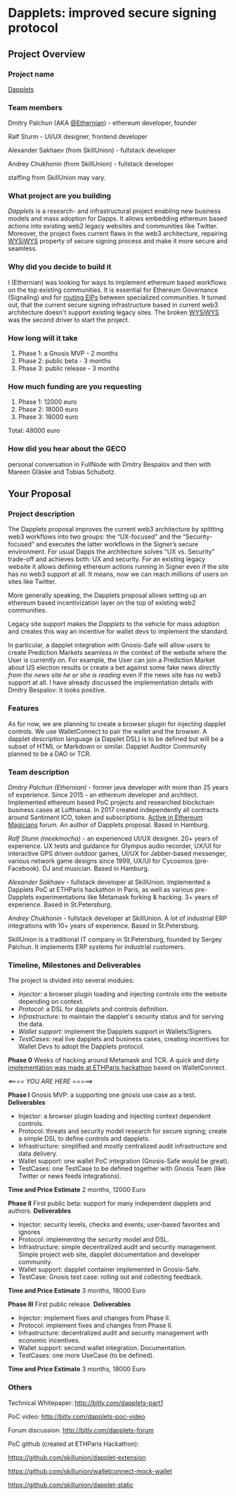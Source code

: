 # Dapplets: improved secure signing protocol

## Project Overview

### Project name

[Dapplets](https://medium.com/@Ethernian/dapplets-part-1-introduce-new-dapp-architecture-for-better-ux-and-security-75a4881b4765)

### Team members

Dmitry Palchun (AKA [@Ethernian](https://ethereum-magicians.org/u/ethernian)) - ethereum developer, founder

Ralf Sturm - UI/UX designer, frontend developer

Alexander Sakhaev (from SkillUnion) - fullstack developer

Andrey Chukhonin (from SkillUnion) - fullstack developer

staffing from SkillUnion may vary.

### What project are you building
*Dapplets* is a research- and infrastructural project enabling new business models and mass adoption for Dapps. It allows embedding ethereum based actions into existing web2 legacy websites and communities like Twitter. Moreover, the project fixes current flaws in the web3 architecture, repairing [WYSiWYS](https://en.wikipedia.org/wiki/WYSIWYS) property of secure signing process and make it more secure and seamless.

### Why did you decide to build it
I (Ethernian) was looking for ways to implement ethereum based workflows on the top existing communities. It is essential for Ethereum Governance (Signaling) and for [routing EIPs](https://ethereum-magicians.org/t/decentralizing-eip-workflow/1525)  between specialized communities. It turned out, that the current secure signing infrastructure based in current web3 architecture doesn't support existing legacy sites.
The broken [WYSiWYS](https://en.wikipedia.org/wiki/WYSIWYS) was the second driver to start the project.
  

### How long will it take

1. Phase 1: a Gnosis MVP - 2 months
1. Phase 2: public beta - 3 months
1. Phase 3: public release - 3 months

  

### How much funding are you requesting
1. Phase 1: 12000 euro
1. Phase 2: 18000 euro
1. Phase 3: 18000 euro

Total: 48000 euro


### How did you hear about the GECO

personal conversation in FullNode with Dmitry Bespalov and then with Mareen Gläske and Tobias Schubotz.

## Your Proposal

### Project description

The Dapplets proposal improves the current web3 architecture by splitting web3 workflows into two groups: the “UX-focused” and the “Security-focused” and executes the latter workflows in the Signer’s secure environment. For usual Dapps the architecture solves "UX vs. Security" trade-off and achieves both: UX and security. For an existing legacy website it allows defining ethereum actions running in Signer even if the site has no web3 support at all. It means, now we can reach millions of users on sites like Twitter. 

More generally speaking, the Dapplets proposal allows setting up an ethereum based incentivization layer on the top of existing web2 communities.

Legacy site support makes the _Dapplets_ to the vehicle for mass adoption and creates this way an incentive for wallet devs to implement the standard.

In particular, a dapplet integration with Gnosis-Safe will allow users to create Prediction Markets seamless in the context of the website where the User is currently on. For example, the User can join a Prediction Market about US election results or create a bet against some fake news _directly from the news site he or she is reading_ even if the news site has no web3 support at all. I have already discussed the implementation details with Dmitry Bespalov: it looks positive.

### Features

As for now, we are planning to create a browser plugin for injecting dapplet controls. We use WalletConnect to pair the wallet and the browser. A dapplet description language (a Dapplet DSL) is to be defined but will be a subset of HTML or Markdown or similar.
Dapplet Auditor Community planned to be a DAO or TCR.

### Team description

*Dmitry Palchun (Ethernian)* - former java developer with more than 25 years of experience. Since 2015 - an ethereum developer and architect. Implemented ethereum based PoC projects and researched blockchain business cases at Lufthansa. In 2017 created independently all contracts around Santiment ICO, token and subscriptions. [Active in Ethereum Magicians](https://ethereum-magicians.org/u/ethernian) forum. An author of Dapplets proposal.
Based in Hamburg.


*Ralf Sturm (meekmocha)* - an experienced UI/UX designer. 20+ years of experience.
UX tests and guidance for Olympus audio recorder, UX/UI for interactive GPS driven outdoor games, UI/UX for Jabber-based messenger, various network game designs since 1999, UX/UI for Cycosmos (pre-Facebook).
DJ and musician. 
Based in Hamburg.

*Alexander Sakhaev* - fullstack developer at SkillUnion. Implemented a Dapplets PoC at ETHParis hackathon in Paris, as well as various pre-Dapplets experimentations like Metamask forking & hacking. 3+ years of experience.
Based in St.Petersburg.

*Andrey Chukhonin* - fullstack developer at SkillUnion. A lot of industrial ERP integrations with 10+ years of experience.
Based in St.Petersburg.


SkillUnion is a traditional IT company in St.Petersburg, founded by Sergey Palchun. It implements ERP systems for industrial customers.

### Timeline, Milestones and Deliverables

The project is divided into several modules:

* *Injector:* a browser plugin loading and injecting controls into the website depending on context.
* *Protocol:* a DSL for dapplets and controls definition.
* *Infrastructure:* to maintain the dapplet's security status and for serving the data.
* *Wallet support:* implement the Dapplets support in Wallets/Signers.
* *TestCases:* real live dapplets and business cases, creating incentives for Wallet Devs to adopt the Dapplets protocol.
  

**Phase 0** 
Weeks of hacking around Metamask and TCR.
A quick and dirty [implementation was made at ETHParis hackathon](https://twitter.com/Ethernian/status/1104596777519452160) based on WalletConnect. 

*<==== YOU ARE HERE =====>*

**Phase I** 
Gnosis MVP: a supporting one gnosis use case as a test.
**Deliverables**
* Injector: a browser plugin loading and injecting context dependent controls.
* Protocol: threats and security model research for secure signing; create a simple DSL to define controls and dapplets.
* Infrastructure: simplified and mostly centralized audit infrastructure and data delivery.
* Wallet support: one wallet PoC integration (Gnosis-Safe would be great).
* TestCases: one TestCase to be defined together with Gnosis Team 
(like Twitter or news feeds integrations).  

**Time and Price Estimate** 
2 months, 12000 Euro

  

**Phase II** 
First public beta: support for many independent dapplets and authors. 
**Deliverables**
* Injector: security levels, checks and events; user-based favorites and ignores
* Protocol: implementing the security model and DSL.
* Infrastructure: simple decentralized audit and security management. Simple project web site, dapplet documentation and developer community.
* Wallet support: dapplet container implemented in Gnosis-Safe.
* TestCase: Gnosis test case: rolling out and collecting feedback.

**Time and Price Estimate** 
3 months, 18000 Euro
  

**Phase III** 
First public release.
**Deliverables**
* Injector: implement fixes and changes from Phase II.
* Protocol: implement fixes and changes from Phase II.
* Infrastructure: decentralized audit and security management with economic incentives.
* Wallet support: second wallet integration. Documentation.
* TestCases: one more UseCase (to be defined).

**Time and Price Estimate** 
3 months, 18000 Euro
  

### Others

Technical Whitepaper: http://bitly.com/dapplets-part1

PoC video: http://bitly.com/dapplets-poc-video

Forum discussion: http://bitly.com/dapplets-forum


PoC github (created at ETHParis Hackathon):

https://github.com/skillunion/dapplet-extension

https://github.com/skillunion/walletconnect-mock-wallet

https://github.com/skillunion/dapplet-static
